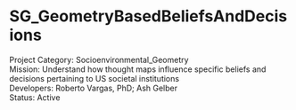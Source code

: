 # SG_GeometryBasedBeliefsAndDecisions
Project Category: Socioenvironmental_Geometry <br>
Mission: Understand how thought maps influence specific beliefs and decisions pertaining to US societal institutions <br>
Developers: Roberto Vargas, PhD; Ash Gelber <br>
Status: Active <br>
